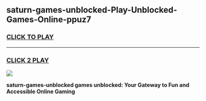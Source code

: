 
## saturn-games-unblocked-Play-Unblocked-Games-Online-ppuz7
<h3>
<a href="https://premium76.site?title=saturn-games-unblocked&ref=25A">CLICK TO PLAY</a></h3>
<hr>

<h3>
<a href="https://premium76.site?title=saturn-games-unblocked&ref=25A">CLICK 2 PLAY</a>
  
</h3>

<a href="https://premium76.site?title=saturn-games-unblocked&ref=25A"><img src="https://clearcache.store/games.png"></a>


**saturn-games-unblocked games unblocked: Your Gateway to Fun and Accessible Online Gaming**
